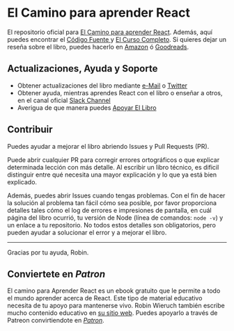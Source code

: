 # El Camino para aprender React


El repositorio oficial para [El Camino para aprender React](https://www.robinwieruch.de/the-road-to-learn-react/). Además, aquí puedes encontrar el [Código Fuente ](https://github.com/rwieruch/hackernews-client) y [El Curso Completo](https://roadtoreact.com/). Si quieres dejar un reseña sobre el libro, puedes hacerlo en [Amazon](https://www.amazon.com/dp/B077HJFCQX?tag=21moves-20) ó [Goodreads](https://www.goodreads.com/book/show/37503118-the-road-to-learn-react).

## Actualizaciones, Ayuda y Soporte

* Obtener actualizaciones del libro mediante [e-Mail](https://www.getrevue.co/profile/rwieruch) o [Twitter](https://twitter.com/rwieruch)
* Obtener ayuda, mientras aprendes React con el libro o enseñar a otros, en el canal oficial [Slack Channel](https://slack-the-road-to-learn-react.wieruch.com/)
* Averigua de que manera puedes [Apoyar El Libro](https://www.robinwieruch.de/about/)

## Contribuir

Puedes ayudar a mejorar el libro abriendo Issues y Pull Requests (PR).

Puede abrir cualquier PR para corregir errores ortográficos o  que explicar determinada lección con más detalle. Al escribir un libro técnico, es dificil distinguir entre qué necesita una mayor explicación y lo que ya está bien explicado.

Además, puedes abrir Issues cuando tengas problemas. Con el fin de hacer la solución al problema tan fácil cómo sea posible, por favor proporciona detalles tales cómo el log de errores e impresiones de pantalla, en cuál página del libro ocurrió, tu versión de Node (línea de comandos: `node -v`) y un enlace a tu repositorio. No todos estos detalles son obligatorios, pero pueden ayudar a solucionar el error y a mejorar el libro.

---

Gracias por tu ayuda, Robin.

## Conviertete en *Patron*

El camino para Aprender React es un ebook gratuito que le permite a todo el mundo aprender acerca de React. Este tipo de material educativo necesita de tu apoyo para mantenerse vivo. Robin Wieruch también escribe mucho contenido educativo en [su sitio web](https://www.robinwieruch.de/). Puedes apoyarlo a través de Patreon convirtiendote en [*Patron*](https://www.patreon.com/rwieruch).
